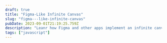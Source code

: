 ```yaml
---
draft: true
title: "Figma-Like Infinite Canvas"
slug: "figma---like-infinite-canvas"
pubDate: 2023-09-01T21:19:25.759Z
description: "Leanr how Figma and other apps implement an infinite canvas with javascript"
tags: ["javascript"]
---
```



